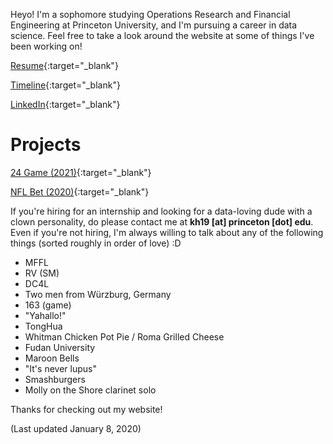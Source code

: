 Heyo! I'm a sophomore studying Operations Research and Financial Engineering at Princeton University, and I'm pursuing a career in data science. Feel free to take a look around the website at some of things I've been working on!

[Resume](./Resume_01082020.pdf){:target="_blank"}

[Timeline](./timeline){:target="_blank"}

[LinkedIn](https://linkedin.com/in/kenhuang41){:target="_blank"}

# Projects

[24 Game (2021)](https://kenhuang41.shinyapps.io/24-game/){:target="_blank"}

[NFL Bet (2020)](https://kenhuang41.shinyapps.io/nfl_bet/){:target="_blank"}

If you're hiring for an internship and looking for a data-loving dude with a clown personality, do please contact me at **kh19 [at] princeton [dot] edu**. Even if you're not hiring, I'm always willing to talk about any of the following things (sorted roughly in order of love) :D

* MFFL
* RV (SM)
* DC4L
* Two men from Würzburg, Germany
* 163 (game)
* "Yahallo!"
* TongHua
* Whitman Chicken Pot Pie / Roma Grilled Cheese
* Fudan University
* Maroon Bells
* "It's never lupus"
* Smashburgers
* Molly on the Shore clarinet solo

Thanks for checking out my website!

(Last updated January 8, 2020)
